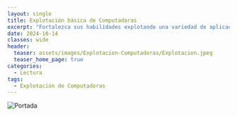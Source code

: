 ```yaml
---
layout: single
title: Explotación básica de Computadoras
excerpt: "Fortalezca sus habilidades explotando una variedad de aplicaciones y servicios diferentes, desde las redes hasta web y escalada de privilegios."
date: 2024-10-14
classes: wide
header:
  teaser: assets/images/Explotacion-Computadoras/Explotacion.jpeg
  teaser_home_page: true
categories:
  - Lectura
tags:
  - Explotación de Computadoras
---
```


![Portada](https://tryhackme.4kiing.net/assets/images/Explotacion-Computadoras/Portada.png)

